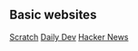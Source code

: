 ## Basic websites

[Scratch](https://scratch.mit.edu/)
[Daily Dev](https://daily.dev/)
[Hacker News](https://news.ycombinator.com/news)
